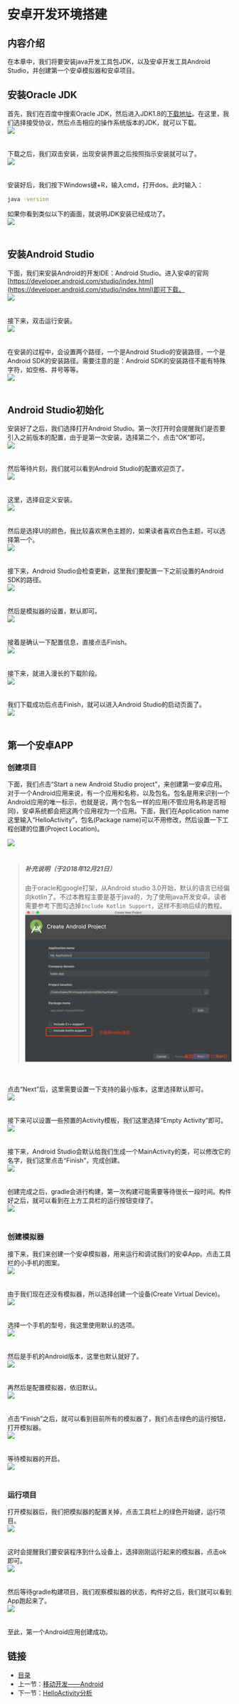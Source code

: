 # 安卓开发环境搭建

## 内容介绍
在本章中，我们将要安装java开发工具包JDK，以及安卓开发工具Android Studio，并创建第一个安卓模拟器和安卓项目。

## 安装Oracle JDK
首先，我们在百度中搜索Oracle JDK，然后进入JDK1.8的[下载地址](http://www.oracle.com/technetwork/java/javase/downloads/jdk8-downloads-2133151.html)。在这里，我们选择接受协议，然后点击相应的操作系统版本的JDK，就可以下载。<br>
![](./imgs/3.1/3.1-1.png?raw=true)<br><br>

下载之后，我们双击安装，出现安装界面之后按照指示安装就可以了。<br>
![](./imgs/3.1/3.1-2.png?raw=true)<br><br>

安装好后，我们按下Windows键+R，输入cmd，打开dos。此时输入：
``` bash
java -version
```
如果你看到类似以下的画面，就说明JDK安装已经成功了。<br>
![](./imgs/3.1/3.1-3.png?raw=true)<br><br>

## 安装Android Studio
下面，我们来安装Android的开发IDE：Android Studio。进入安卓的官网[https://developer.android.com/studio/index.html](https://developer.android.com/studio/index.html)即可下载。<br>
![](./imgs/3.1/3.1-4.png?raw=true)<br><br>

接下来，双击运行安装。<br>
![](./imgs/3.1/3.1-5.png?raw=true)<br><br>

在安装的过程中，会设置两个路径，一个是Android Studio的安装路径，一个是Android SDK的安装路径。需要注意的是：Android SDK的安装路径不能有特殊字符，如空格、井号等等。<br>
![](./imgs/3.1/3.1-6.png?raw=true)<br><br>

## Android Studio初始化
安装好了之后，我们选择打开Android Studio。第一次打开时会提醒我们是否要引入之前版本的配置，由于是第一次安装，选择第二个，点击“OK”即可。<br>
![](./imgs/3.1/3.1-7.png?raw=true)<br><br>

然后等待片刻，我们就可以看到Android Studio的配置欢迎页了。<br>
![](./imgs/3.1/3.1-8.png?raw=true)<br><br>

这里，选择自定义安装。<br>
![](./imgs/3.1/3.1-9.png?raw=true)<br><br>

然后是选择UI的颜色，我比较喜欢黑色主题的，如果读者喜欢白色主题，可以选择第一个。<br>
![](./imgs/3.1/3.1-10.png?raw=true)<br><br>

接下来，Android Studio会检查更新，这里我们要配置一下之前设置的Android SDK的路径。<br>
![](./imgs/3.1/3.1-11.png?raw=true)<br><br>

然后是模拟器的设置，默认即可。<br>
![](./imgs/3.1/3.1-12.png?raw=true)<br><br>

接着是确认一下配置信息，直接点击Finish。<br>
![](./imgs/3.1/3.1-13.png?raw=true)<br><br>

接下来，就进入漫长的下载阶段。<br>
![](./imgs/3.1/3.1-14.png?raw=true)<br><br>

我们下载成功后点击Finish，就可以进入Android Studio的启动页面了。<br>
![](./imgs/3.1/3.1-15.png?raw=true)<br><br>

## 第一个安卓APP
### 创建项目
下面，我们点击“Start a new Android Studio project”，来创建第一安卓应用。对于一个Android应用来说，有一个应用和名称，以及包名。包名是用来识别一个Android应用的唯一标示，也就是说，两个包名一样的应用(不管应用名称是否相同)，安卓系统都会把这两个应用视为一个应用。下面，我们在Application name这里输入“HelloActivity”，包名(Package name)可以不用修改，然后设置一下工程创建的位置(Project Location)。<br>

![](./imgs/3.1/3.1-16.png?raw=true)<br><br>

> ##### 补充说明（于2018年12月21日）
> 由于oracle和google打架，从Android studio 3.0开始，默认的语言已经偏向kotlin了。不过本教程主要是基于java的，为了使用java开发安卓。读者需要参考下图勾选掉``Include Kotlin Support``，这样不影响后续的教程。
![](./imgs/3.1/3.1-16-2.png?raw=true)

<br><br>
点击“Next”后，这里需要设置一下支持的最小版本，这里选择默认即可。<br>
![](./imgs/3.1/3.1-17.png?raw=true)<br><br>

接下来可以设置一些预置的Activity模板，我们这里选择“Empty Activity”即可。<br>
![](./imgs/3.1/3.1-18.png?raw=true)<br><br>

接下来，Android Studio会默认给我们生成一个MainActivity的类，可以修改它的名字，我们这里点击“Finish”，完成创建。<br>
![](./imgs/3.1/3.1-19.png?raw=true)<br><br>

创建完成之后，gradle会进行构建，第一次构建可能需要等待很长一段时间。构件好之后，就可以看到在上方工具栏的运行按钮变绿了。<br>
![](./imgs/3.1/3.1-20.png?raw=true)<br><br>

### 创建模拟器
接下来，我们来创建一个安卓模拟器，用来运行和调试我们的安卓App。点击工具栏的小手机的图案。<br>
![](./imgs/3.1/3.1-21.png?raw=true)<br><br>

由于我们现在还没有模拟器，所以选择创建一个设备(Create Virtual Device)。<br>
![](./imgs/3.1/3.1-22.png?raw=true)<br><br>

选择一个手机的型号，我这里使用默认的选项。<br>
![](./imgs/3.1/3.1-23.png?raw=true)<br><br>

然后是手机的Android版本，这里也默认就好了。<br>
![](./imgs/3.1/3.1-24.png?raw=true)<br><br>

再然后是配置模拟器，依旧默认。<br>
![](./imgs/3.1/3.1-25.png?raw=true)<br><br>

点击“Finish”之后，就可以看到目前所有的模拟器了，我们点击绿色的运行按钮，打开模拟器。<br>
![](./imgs/3.1/3.1-26.png?raw=true)<br><br>

等待模拟器的开启。<br>
![](./imgs/3.1/3.1-27.png?raw=true)<br><br>

### 运行项目
打开模拟器后，我们把模拟器的配置关掉，点击工具栏上的绿色开始键，运行项目。<br>
![](./imgs/3.1/3.1-28.png?raw=true)<br><br>

这时会提醒我们要安装程序到什么设备上，选择刚刚运行起来的模拟器，点击ok即可。<br>
![](./imgs/3.1/3.1-29.png?raw=true)<br><br>

然后等待gradle构建项目，我们观察模拟器的状态，构件好之后，我们就可以看到App跑起来了。<br>
![](./imgs/3.1/3.1-30.png?raw=true)<br><br>

至此，第一个Android应用创建成功。

## 链接
- [目录](directory.md)  
- 上一节：[移动开发——Android](3.0.md)  
- 下一节：[HelloActivity分析](3.2.md)
